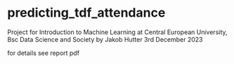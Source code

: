 # predicting_tdf_attendance
Project for Introduction to Machine Learning at Central European University, Bsc Data Science and Society
by Jakob Hutter
3rd December 2023

for details see report pdf
